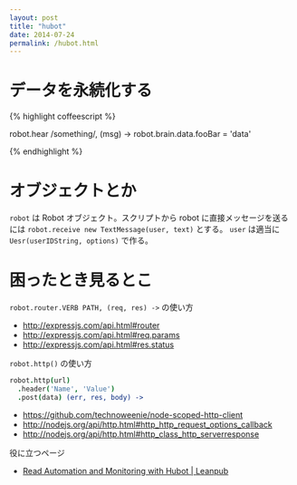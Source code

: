 ```yaml
---
layout: post
title: "hubot"
date: 2014-07-24
permalink: /hubot.html
---
```


# データを永続化する

{% highlight coffeescript %}

robot.hear /something/, (msg) ->
  robot.brain.data.fooBar = 'data'

{% endhighlight %}

# オブジェクトとか

`robot` は Robot オブジェクト。スクリプトから robot に直接メッセージを送るには `robot.receive new TextMessage(user, text)` とする。 `user` は適当に `Uesr(userIDString, options)` で作る。

# 困ったとき見るとこ

`robot.router.VERB PATH, (req, res) ->` の使い方

- http://expressjs.com/api.html#router
- http://expressjs.com/api.html#req.params
- http://expressjs.com/api.html#res.status

`robot.http()` の使い方

```coffee
robot.http(url)
  .header('Name', 'Value')
  .post(data) (err, res, body) ->
```

- https://github.com/technoweenie/node-scoped-http-client
- http://nodejs.org/api/http.html#http_http_request_options_callback
- http://nodejs.org/api/http.html#http_class_http_serverresponse

役に立つページ

- [Read Automation and Monitoring with Hubot | Leanpub](https://leanpub.com/automation-and-monitoring-with-hubot/read)
